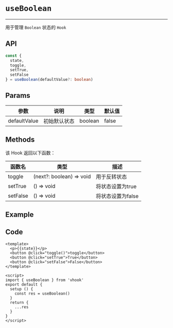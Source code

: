 # ``useBoolean``
---

用于管理 ``Boolean`` 状态的 ``Hook``



## API

```typescript
const {
  state,
  toggle,
  setTrue,
  setFalse
} = useBoolean(defaultValue?: boolean)
```



## Params

| 参数         | 说明         | 类型    | 默认值 |
| ------------ | ------------ | ------- | ------ |
| defaultValue | 初始默认状态 | boolean | false  |



## Methods

该 Hook 返回以下函数：

| 函数名   | 类型                     | 描述              |
| -------- | ------------------------ | ----------------- |
| toggle   | (next?: boolean) => void | 用于反转状态      |
| setTrue  | () => void               | 将状态设置为true  |
| setFalse | () => void               | 将状态设置为false |



## Example

<UseBoolean/>

## Code

```vue
<template>
  <p>{{state}}</p>
  <button @click="toggle()">toggle</button>
  <button @click="setTrue">True</button>
  <button @click="setFalse">False</button>
</template>

<script>
import { useBoolean } from 'vhook'
export default {
  setup () {
    const res = useBoolean()
  }
  return {
    ...res
  }
}
</script>
```


